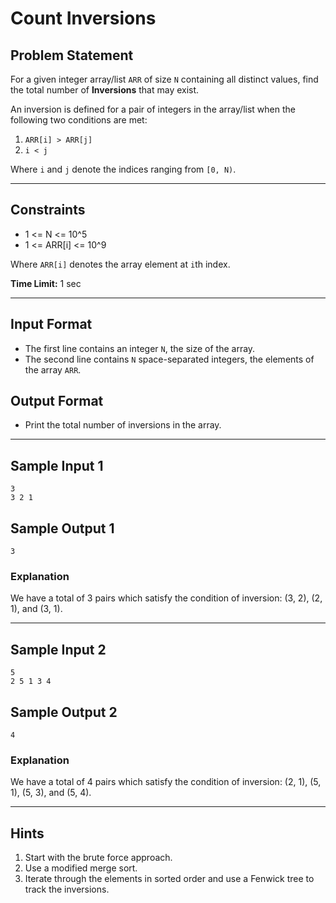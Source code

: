 # Count Inversions

## Problem Statement
For a given integer array/list `ARR` of size `N` containing all distinct values, find the total number of **Inversions** that may exist.

An inversion is defined for a pair of integers in the array/list when the following two conditions are met:

1. `ARR[i] > ARR[j]`
2. `i < j`

Where `i` and `j` denote the indices ranging from `[0, N)`.

---

## Constraints
- 1 <= N <= 10^5
- 1 <= ARR[i] <= 10^9

Where `ARR[i]` denotes the array element at `i`th index.

**Time Limit:** 1 sec

---

## Input Format
- The first line contains an integer `N`, the size of the array.
- The second line contains `N` space-separated integers, the elements of the array `ARR`.

## Output Format
- Print the total number of inversions in the array.

---

## Sample Input 1
```
3
3 2 1
```

## Sample Output 1
```
3
```

### Explanation
We have a total of 3 pairs which satisfy the condition of inversion: (3, 2), (2, 1), and (3, 1).

---

## Sample Input 2
```
5
2 5 1 3 4
```

## Sample Output 2
```
4
```

### Explanation
We have a total of 4 pairs which satisfy the condition of inversion: (2, 1), (5, 1), (5, 3), and (5, 4).

---

## Hints
1. Start with the brute force approach.
2. Use a modified merge sort.
3. Iterate through the elements in sorted order and use a Fenwick tree to track the inversions.

